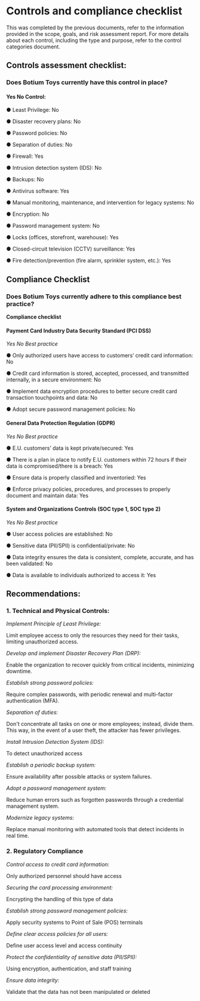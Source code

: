 # Controls and compliance checklist

This was completed by the previous documents, refer to the information provided in the scope, goals, and risk assessment report. 
For more details about each control, including the type and purpose, refer to the control categories document.

## Controls assessment checklist:
### Does Botium Toys currently have this control in place?
#### Yes No Control:

● Least Privilege: No

● Disaster recovery plans: No

● Password policies: No

● Separation of duties: No

● Firewall: Yes

● Intrusion detection system (IDS): No

● Backups: No

● Antivirus software: Yes

● Manual monitoring, maintenance, and intervention for legacy systems: No

● Encryption: No

● Password management system: No

● Locks (offices, storefront, warehouse): Yes

● Closed-circuit television (CCTV) surveillance: Yes

● Fire detection/prevention (fire alarm, sprinkler system, etc.): Yes

## Compliance Checklist
### Does Botium Toys currently adhere to this compliance best practice?


**Compliance checklist**

#### Payment Card Industry Data Security Standard (PCI DSS)

*Yes No Best practice*

● Only authorized users have access to customers’ credit card information: No

● Credit card information is stored, accepted, processed, and transmitted internally, in a secure environment: No

● Implement data encryption procedures to better secure credit card transaction touchpoints and data: No

● Adopt secure password management policies: No

#### General Data Protection Regulation (GDPR)

*Yes No Best practice*

● E.U. customers’ data is kept private/secured: Yes

● There is a plan in place to notify E.U. customers within 72 hours if their data is compromised/there is a breach: Yes

● Ensure data is properly classified and inventoried: Yes

● Enforce privacy policies, procedures, and processes to properly document and maintain data: Yes 

#### System and Organizations Controls (SOC type 1, SOC type 2)

*Yes No Best practice*

● User access policies are established: No

● Sensitive data (PII/SPII) is confidential/private: No

● Data integrity ensures the data is consistent, complete, accurate, and has been validated: No

● Data is available to individuals authorized to access it: Yes

## Recommendations:

### 1. Technical and Physical Controls:
*Implement Principle of Least Privilege:*

Limit employee access to only the resources they need for their tasks, limiting unauthorized access.

*Develop and implement Disaster Recovery Plan (DRP):*

Enable the organization to recover quickly from critical incidents, minimizing downtime.

*Establish strong password policies:*

Require complex passwords, with periodic renewal and multi-factor authentication (MFA).

*Separation of duties:* 

Don't concentrate all tasks on one or more employees; instead, divide them. This way, in the event of a user theft, the attacker has fewer privileges.

*Install Intrusion Detection System (IDS):* 

To detect unauthorized access

*Establish a periodic backup system:*

Ensure availability after possible attacks or system failures.

*Adopt a password management system:*

Reduce human errors such as forgotten passwords through a credential management system.

*Modernize legacy systems:*

Replace manual monitoring with automated tools that detect incidents in real time.

### 2. Regulatory Compliance

*Control access to credit card information:*

Only authorized personnel should have access

*Securing the card processing environment:*

Encrypting the handling of this type of data

*Establish strong password management policies:*

Apply security systems to Point of Sale (POS) terminals

*Define clear access policies for all users:*

Define user access level and access continuity

*Protect the confidentiality of sensitive data (PII/SPII):*

Using encryption, authentication, and staff training

*Ensure data integrity:*

Validate that the data has not been manipulated or deleted
